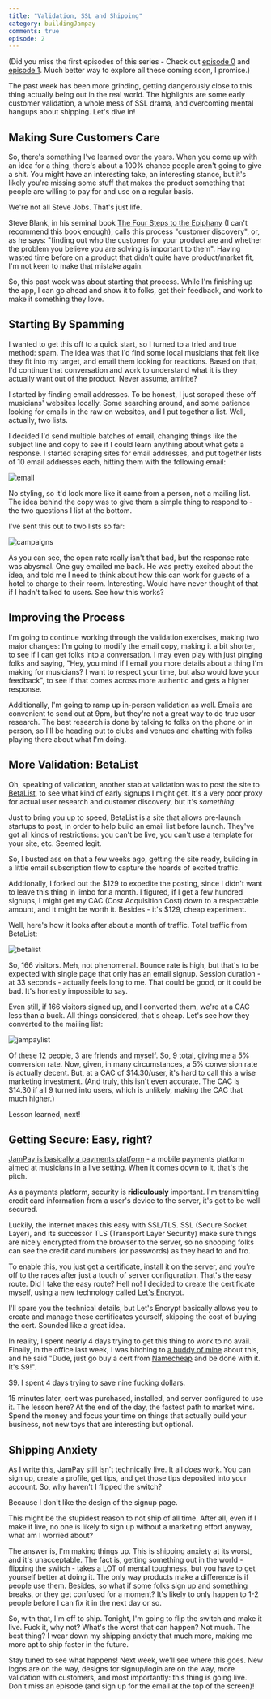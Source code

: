 ```yaml
---
title: "Validation, SSL and Shipping"
category: buildingJampay
comments: true
episode: 2
---
```


(Did you miss the first episodes of this series - Check out [episode 0][ep0] and [episode 1][ep1]. Much better way to explore all these coming soon, I promise.)

The past week has been more grinding, getting dangerously close to this thing actually being out in the real world. The highlights are some early customer validation, a whole mess of SSL drama, and overcoming mental hangups about shipping. Let's dive in!

## Making Sure Customers Care

So, there's something I've learned over the years. When you come up with an idea for a thing, there's about a 100% chance people aren't going to give a shit. You might have an interesting take, an interesting stance, but it's likely you're missing some stuff that makes the product something that people are willing to pay for and use on a regular basis.

We're not all Steve Jobs. That's just life.

Steve Blank, in his seminal book [The Four Steps to the Epiphany][foursteps] (I can't recommend this book enough), calls this process "customer discovery", or, as he says: "finding out who the customer for your product are and whether the problem you believe you are solving is important to them". Having wasted time before on a product that didn't quite have product/market fit, I'm not keen to make that mistake again.

So, this past week was about starting that process. While I'm finishing up the app, I can go ahead and show it to folks, get their feedback, and work to make it something they love.

## Starting By Spamming

I wanted to get this off to a quick start, so I turned to a tried and true method: spam. The idea was that I'd find some local musicians that felt like they fit into my target, and email them looking for reactions. Based on that, I'd continue that conversation and work to understand what it is they actually want out of the product. Never assume, amirite?

I started by finding email addresses. To be honest, I just scraped these off musicians' websites locally. Some searching around, and some patience looking for emails in the raw on websites, and I put together a list. Well, actually, two lists.

I decided I'd send multiple batches of email, changing things like the subject line and copy to see if I could learn anything about what gets a response. I started scraping sites for email addresses, and put together lists of 10 email addresses each, hitting them with the following email:

![email](https://dl.dropbox.com/s/9lg7d13zovrwjzb/Screenshot%202016-05-10%2017.48.37.png?dl=0)

No styling, so it'd look more like it came from a person, not a mailing list. The idea behind the copy was to give them a simple thing to respond to - the two questions I list at the bottom.

I've sent this out to two lists so far:

![campaigns](https://dl.dropbox.com/s/nbphp1mjdbxprub/Screenshot%202016-05-10%2017.50.30.png?dl=0)

As you can see, the open rate really isn't that bad, but the response rate was abysmal. One guy emailed me back. He was pretty excited about the idea, and told me I need to think about how this can work for guests of a hotel to charge to their room. Interesting. Would have never thought of that if I hadn't talked to users. See how this works?

## Improving the Process

I'm going to continue working through the validation exercises, making two major changes: I'm going to modify the email copy, making it a bit shorter, to see if I can get folks into a conversation. I may even play with just pinging folks and saying, "Hey, you mind if I email you more details about a thing I'm making for musicians? I want to respect your time, but also would love your feedback", to see if that comes across more authentic and gets a higher response.

Additionally, I'm going to ramp up in-person validation as well. Emails are convenient to send out at 9pm, but they're not a great way to do true user research. The best research is done by talking to folks on the phone or in person, so I'll be heading out to clubs and venues and chatting with folks playing there about what I'm doing.

## More Validation: BetaList

Oh, speaking of validation, another stab at validation was to post the site to [BetaList][betalist], to see what kind of early signups I might get. It's a very poor proxy for actual user research and customer discovery, but it's _something_.

Just to bring you up to speed, BetaList is a site that allows pre-launch startups to post, in order to help build an email list before launch. They've got all kinds of restrictions: you can't be live, you can't use a template for your site, etc. Seemed legit.

So, I busted ass on that a few weeks ago, getting the site ready, building in a little email subscription flow to capture the hoards of excited traffic.

Addtionally, I forked out the $129 to expedite the posting, since I didn't want to leave this thing in limbo for a month. I figured, if I get a few hundred signups, I might get my CAC (Cost Acquisition Cost) down to a respectable amount, and it might be worth it. Besides - it's $129, cheap experiment.

Well, here's how it looks after about a month of traffic. Total traffic from BetaList:

![betalist](https://dl.dropbox.com/s/2wunqz8n7yymbxm/Screenshot%202016-05-10%2018.00.22.png?dl=0)

So, 166 visitors. Meh, not phenomenal. Bounce rate is high, but that's to be expected with single page that only has an email signup. Session duration - at 33 seconds - actually feels long to me. That could be good, or it could be bad. It's honestly impossible to say.

Even still, if 166 visitors signed up, and I converted them, we're at a CAC less than a buck. All things considered, that's cheap. Let's see how they converted to the mailing list:

![jampaylist](https://dl.dropbox.com/s/9imo4fg2h92zygm/Screenshot%202016-05-10%2018.05.03.png?dl=0)

Of these 12 people, 3 are friends and myself. So, 9 total, giving me a 5% conversion rate. Now, given, in many circumstances, a 5% conversion rate is actually decent. But, at a CAC of $14.30/user, it's hard to call this a wise marketing investment. (And truly, this isn't even accurate. The CAC is $14.30 if all 9 turned into users, which is unlikely, making the CAC that much higher.)

Lesson learned, next!

## Getting Secure: Easy, right?

[JamPay is basically a payments platform][jampay] - a mobile payments platform aimed at musicians in a live setting. When it comes down to it, that's the pitch.

As a payments platform, security is **ridiculously** important. I'm transmitting credit card information from a user's device to the server, it's got to be well secured.

Luckily, the internet makes this easy with SSL/TLS. SSL (Secure Socket Layer), and its successor TLS (Transport Layer Security) make sure things are nicely encrypted from the browser to the server, so no snooping folks can see the credit card numbers (or passwords) as they head to and fro.

To enable this, you just get a certificate, install it on the server, and you're off to the races after just a touch of server configuration. That's the easy route. Did I take the easy route? Hell no! I decided to create the certificate myself, using a new technology called [Let's Encrypt][le].

I'll spare you the technical details, but Let's Encrypt basically allows you to create and manage these certificates yourself, skipping the cost of buying the cert. Sounded like a great idea.

In reality, I spent nearly 4 days trying to get this thing to work to no avail. Finally, in the office last week, I was bitching to [a buddy of mine][stavros] about this, and he said "Dude, just go buy a cert from [Namecheap][namecheap] and be done with it. It's $9!".

$9. I spent 4 days trying to save nine fucking dollars.

15 minutes later, cert was purchased, installed, and server configured to use it. The lesson here? At the end of the day, the fastest path to market wins. Spend the money and focus your time on things that actually build your business, not new toys that are interesting but optional.

## Shipping Anxiety

As I write this, JamPay still isn't technically live. It all _does_ work. You can sign up, create a profile, get tips, and get those tips deposited into your account. So, why haven't I flipped the switch?

Because I don't like the design of the signup page.

This might be the stupidest reason to not ship of all time. After all, even if I make it live, no one is likely to sign up without a marketing effort anyway, what am I worried about?

The answer is, I'm making things up. This is shipping anxiety at its worst, and it's unacceptable. The fact is, getting something out in the world - flipping the switch - takes a LOT of mental toughness, but you have to get yourself better at doing it. The only way products make a difference is if people use them. Besides, so what if some folks sign up and something breaks, or they get confused for a moment? It's likely to only happen to 1-2 people before I can fix it in the next day or so.

So, with that, I'm off to ship. Tonight, I'm going to flip the switch and make it live. Fuck it, why not? What's the worst that can happen? Not much. The best thing? I wear down my shipping anxiety that much more, making me more apt to ship faster in the future.

Stay tuned to see what happens! Next week, we'll see where this goes. New logos are on the way, designs for signup/login are on the way, more validation with customers, and most importantly: this thing is going live. Don't miss an episode (and sign up for the email at the top of the screen)!


[jampay]: http://jampay.com?utm_source=building-jampay
[betalist]: http://betalist.com/startups/jampay\
[le]: http://letsencrypt.io
[stavros]: https://twitter.com/SteveLazaridis
[namecheap]: https://www.namecheap.com/?aff=100514
[foursteps]: http://amzn.to/1sbmSPJ
[ep0]: http://justindavis.co/building-jampay/episode-0-lets-get-started.html
[ep1]: http://justindavis.co/building-jampay/episode-1-names-logos-and-other-branding-bullshit
